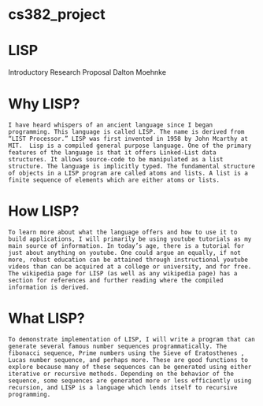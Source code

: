 # cs382_project

# LISP
Introductory Research Proposal
Dalton Moehnke 

# Why LISP?
	I have heard whispers of an ancient language since I began programming. This language is called LISP. The name is derived from “LIST Processor.” LISP was first invented in 1958 by John Mcarthy at MIT.  Lisp is a compiled general purpose language. One of the primary features of the language is that it offers Linked-List data structures. It allows source-code to be manipulated as a list structure. The language is implicitly typed. The fundamental structure of objects in a LISP program are called atoms and lists. A list is a finite sequence of elements which are either atoms or lists.
# How LISP?
	To learn more about what the language offers and how to use it to build applications, I will primarily be using youtube tutorials as my main source of information. In today’s age, there is a tutorial for just about anything on youtube. One could argue an equally, if not more, robust education can be attained through instructional youtube videos than can be acquired at a college or university, and for free. The wikipedia page for LISP (as well as any wikipedia page) has a section for references and further reading where the compiled information is derived. 
# What LISP?
	To demonstrate implementation of LISP, I will write a program that can generate several famous number sequences programmatically. The fibonacci sequence, Prime numbers using the Sieve of Eratosthenes , Lucas number sequence, and perhaps more. These are good functions to explore because many of these sequences can be generated using either iterative or recursive methods. Depending on the behavior of the sequence, some sequences are generated more or less efficiently using recursion, and LISP is a language which lends itself to recursive programming.

